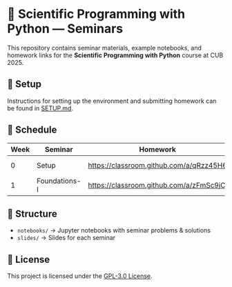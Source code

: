# 🐍 Scientific Programming with Python — Seminars  

This repository contains seminar materials, example notebooks, and homework links for the **Scientific Programming with Python** course at CUB 2025.  

## 📖 Setup
Instructions for setting up the environment and submitting homework can be found in [SETUP.md](SETUP.md).

## 📅 Schedule
| Week | Seminar | Homework | Deadline |
|------|---------|----------|----------|
| 0    | Setup | https://classroom.github.com/a/qRzz45H6 | September 10, 23:59 |
| 1    | Foundations-I | https://classroom.github.com/a/zFmSc9jC | September 15, 23:59 |

## 📂 Structure
- `notebooks/` → Jupyter notebooks with seminar problems & solutions  
- `slides/` → Slides for each seminar

## 📜 License
This project is licensed under the [GPL-3.0 License](LICENSE).
